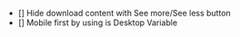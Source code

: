 - [] Hide download content with See more/See less button
- [] Mobile first by using is Desktop Variable
